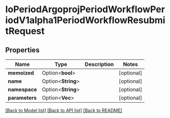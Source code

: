 # IoPeriodArgoprojPeriodWorkflowPeriodV1alpha1PeriodWorkflowResubmitRequest

## Properties

Name | Type | Description | Notes
------------ | ------------- | ------------- | -------------
**memoized** | Option<**bool**> |  | [optional]
**name** | Option<**String**> |  | [optional]
**namespace** | Option<**String**> |  | [optional]
**parameters** | Option<**Vec<String>**> |  | [optional]

[[Back to Model list]](../README.md#documentation-for-models) [[Back to API list]](../README.md#documentation-for-api-endpoints) [[Back to README]](../README.md)


